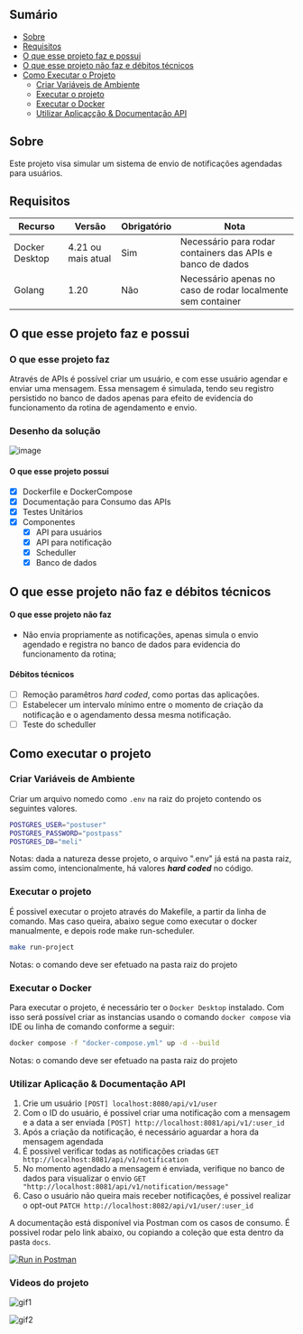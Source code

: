 ## Sumário
- [Sobre](#sobre)
- [Requisitos](#requisitos)
- [O que esse projeto faz e possui](#o-que-esse-projeto-faz-e-possui)
- [O que esse projeto não faz e débitos técnicos](#o-que-esse-projeto-não-faz-e-débitos-técnicos)
- [Como Executar o Projeto](#como-executar-o-projeto)
  - [Criar Variáveis de Ambiente](#criar-variáveis-de-ambiente)
  - [Executar o projeto](#como-executar-o-projeto)
  - [Executar o Docker](#executar-o-docker)
  - [Utilizar Aplicaçção & Documentação API](#utilizar-aplicação--documentação-api)


## Sobre
Este projeto visa simular um sistema de envio de notificações agendadas para usuários.

## Requisitos

|Recurso|Versão|Obrigatório|Nota|
|-|-|-|-|
|Docker Desktop| 4.21 ou mais atual|Sim|Necessário para rodar containers das APIs e banco de dados|
|Golang| 1.20|Não|Necessário apenas no caso de rodar localmente sem container|

## O que esse projeto faz e possui
### O que esse projeto faz
Através de APIs é possível criar um usuário, e com esse usuário agendar e  enviar uma mensagem. Essa mensagem é simulada, tendo seu registro persistido no banco de dados apenas para efeito de evidencia do funcionamento da rotina de agendamento e envio.

### Desenho da solução
![image](https://github.com/b-bianca/challenge/assets/71153572/39bebf87-72dd-4527-9977-8a47297a4d26)

#### O que esse projeto possui
 - [x] Dockerfile e DockerCompose
 - [x] Documentação para Consumo das APIs
 - [x] Testes Unitários
 - [x] Componentes
   - [x] API para usuários
   - [x] API para notificação
   - [x] Scheduller
   - [x] Banco de dados

## O que esse projeto não faz e débitos técnicos
#### O que esse projeto não faz
- Não envia propriamente as notificações, apenas simula o envio agendado e registra no banco de dados para evidencia do funcionamento da rotina;

#### Débitos técnicos
- [ ] Remoção paramêtros *hard coded*, como portas das aplicações.
- [ ] Estabelecer um intervalo mínimo entre o momento de criação da notificação e o agendamento dessa mesma notificação.
- [ ] Teste do scheduller

## Como executar o projeto
### Criar Variáveis de Ambiente
Criar um arquivo nomedo como `.env` na raiz do projeto contendo os seguintes valores.
~~~bash
POSTGRES_USER="postuser"
POSTGRES_PASSWORD="postpass"
POSTGRES_DB="meli"
~~~
Notas: dada a natureza desse projeto, o arquivo ".env" já está na pasta raiz, assim como, intencionalmente, há valores ***hard coded*** no código.

### Executar o projeto
É possivel executar o projeto através do Makefile, a partir da linha de comando. Mas caso queira, abaixo segue como executar o docker manualmente, e depois rode make run-scheduler.
~~~bash
make run-project
~~~
Notas: o comando deve ser efetuado na pasta raiz do projeto

### Executar o Docker
Para executar o projeto, é necessário ter o `Docker Desktop` instalado. Com isso será possível criar as instancias usando o comando `docker compose` via IDE ou linha de comando conforme a seguir:
~~~bash
docker compose -f "docker-compose.yml" up -d --build
~~~
Notas: o comando deve ser efetuado na pasta raiz do projeto

### Utilizar Aplicação & Documentação API
1. Crie um usuário `[POST] localhost:8080/api/v1/user` 
2. Com o ID do usuário, é possivel criar uma notificação com a mensagem e a data a ser enviada `[POST] http://localhost:8081/api/v1/:user_id`
3. Após a criação da notificação, é necessário aguardar a hora da mensagem agendada
4. É possivel verificar todas as notificações criadas `GET http://localhost:8081/api/v1/notification`
4. No momento agendado a mensagem é enviada, verifique no banco de dados para visualizar o envio `GET "http://localhost:8081/api/v1/notification/message"`
5. Caso o usuário não queira mais receber notificações, é possivel realizar o opt-out `PATCH http://localhost:8082/api/v1/user/:user_id `

A documentação está disponível via Postman com os casos de consumo. É possivel rodar pelo link abaixo, ou copiando a coleção que esta dentro da pasta `docs`.

[![Run in Postman](https://run.pstmn.io/button.svg)](https://app.getpostman.com/run-collection/13244098-734faa73-a2e1-4b8e-8faf-42abaec3f5c7?action=collection%2Ffork&source=rip_markdown&collection-url=entityId%3D13244098-734faa73-a2e1-4b8e-8faf-42abaec3f5c7%26entityType%3Dcollection%26workspaceId%3D5e98eea6-1218-49b0-abb5-3b3c919df553)

### Videos do projeto

![gif1](https://github.com/b-bianca/challenge/assets/71153572/95717437-7262-4959-a3c0-848185161a93)

![gif2](https://github.com/b-bianca/challenge/assets/71153572/8cfa2d87-70c4-4656-8083-49a64d3992ed)
